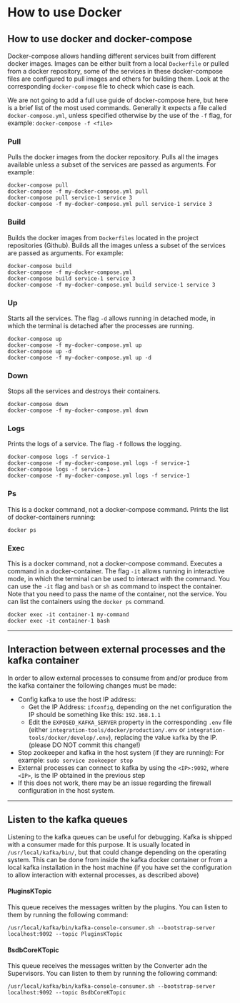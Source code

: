 # How to use Docker

## How to use docker and docker-compose
Docker-compose allows handling different services built from different docker images. Images can be either built from a local `Dockerfile` or pulled from a docker repository, some of the services in these docker-compose files are configured to pull images and others for building them. Look at the corresponding `docker-compose` file to check which case is each.

We are not going to add a full use guide of docker-compose here, but here is a brief list of the most used commands. Generally it expects a file called `docker-compose.yml`, unless specified otherwise by the use of the `-f` flag, for example: `docker-compose -f <file>`

### Pull
Pulls the docker images from the docker repository. Pulls all the images available unless a subset of the services are passed as arguments. For example:
```
docker-compose pull
docker-compose -f my-docker-compose.yml pull
docker-compose pull service-1 service 3
docker-compose -f my-docker-compose.yml pull service-1 service 3
```

### Build
Builds the docker images from `Dockerfiles` located in the project repositories (Github). Builds all the images unless a subset of the services are passed as arguments. For example:
```
docker-compose build
docker-compose -f my-docker-compose.yml
docker-compose build service-1 service 3
docker-compose -f my-docker-compose.yml build service-1 service 3
```

### Up
Starts all the services. The flag `-d` allows running in detached mode, in which the terminal is detached after the processes are running.
```
docker-compose up
docker-compose -f my-docker-compose.yml up
docker-compose up -d
docker-compose -f my-docker-compose.yml up -d
```

### Down
Stops all the services and destroys their containers.
```
docker-compose down
docker-compose -f my-docker-compose.yml down
```

### Logs
Prints the logs of a service. The flag `-f` follows the logging.
```
docker-compose logs -f service-1
docker-compose -f my-docker-compose.yml logs -f service-1
docker-compose logs -f service-1
docker-compose -f my-docker-compose.yml logs -f service-1
```

### Ps
This is a docker command, not a docker-compose command. Prints the list of docker-containers running:
```
docker ps
```

### Exec
This is a docker command, not a docker-compose command. Executes a command in a docker-container. The flag `-it` allows running in interactive mode, in which the terminal can be used to interact with the command. You can use the `-it` flag and `bash` or `sh` as command to inspect the container. Note that you need to pass the name of the container, not the service. You can list the containers using the `docker ps` command.
```
docker exec -it container-1 my-command
docker exec -it container-1 bash
```

---

## Interaction between external processes and the kafka container
In order to allow external processes to consume from and/or produce from the kafka container the following changes must be made:

* Config kafka to use the host IP address:
  - Get the IP Address: `ifconfig`, depending on the net configuration the IP should be something like this: `192.168.1.1`
  - Edit the `EXPOSED_KAFKA_SERVER` property in the corresponding `.env` file (either `integration-tools/docker/production/.env` or `integration-tools/docker/develop/.env`), replacing the value `kafka` by the IP. (please DO NOT commit this change!)
* Stop zookeeper and kafka in the host system (if they are running): For example: `sudo service zookeeper stop`
* External processes can connect to kafka by using the `<IP>:9092`, where `<IP>`, is the IP obtained in the previous step
* If this does not work, there may be an issue regarding the firewall configuration in the host system.

---

## Listen to the kafka queues
Listening to the kafka queues can be useful for debugging. Kafka is shipped with a consumer made for this purpose. It is usually located in `/usr/local/kafka/bin/`, but that could change depending on the operating system. This can be done from inside the kafka docker container or from a local kafka installation in the host machine (if you have set the configuration to allow interaction with external processes, as described above)

#### PluginsKTopic
This queue receives the messages written by the plugins. You can listen to them by running the following command:
```
/usr/local/kafka/bin/kafka-console-consumer.sh --bootstrap-server localhost:9092 --topic PluginsKTopic
```

#### BsdbCoreKTopic
This queue receives the messages written by the Converter adn the Supervisors. You can listen to them by running the following command:
```
/usr/local/kafka/bin/kafka-console-consumer.sh --bootstrap-server localhost:9092 --topic BsdbCoreKTopic
```
